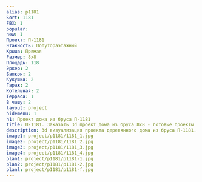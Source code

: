 ```yaml
---
alias: p1181
Sort: 1181
FBX: 1
popular: 
new: 1
Проект: П-1181
Этажность: Полутораэтажный
Крыша: Прямая
Размер: 8х8
Площадь: 118
Эркер: 2
Балкон: 2
Кукушка: 2
Гараж: 2
Котельная: 2
Терраса: 1
В чашу: 2
layout: project
hidemenu: 1
h1: Проект дома из бруса П-1181
title: П-1181. Заказать 3d проект дома из бруса 8х8 - готовые проекты
description: 3d визуализация проекта деревянного дома из бруса П-1181. Площадь 118 м2, размер 8х8. Вы можете внести любые изменения в проект.
image1: project/p1181/1181_1.jpg
image2: project/p1181/1181_2.jpg
image3: project/p1181/1181_3.jpg
image4: project/p1181/1181_4.jpg
plan1: project/p1181/p1181-1.jpg
plan2: project/p1181/p1181-2.jpg
planl: project/p1181/p1181-f.jpg
---
```

